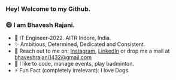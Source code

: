 ### Hey! Welcome to my Github.
### 😄 I am Bhavesh Rajani.

- 🔭 IT Engineer-2022. AITR Indore, India.
- ✨ Ambitious, Determined, Dedicated and Consistent.
- 🤞 Reach out to me on: [Instagram](https://www.instagram.com/rajani_ji/), [LinkedIn](linkedin.com/in/bhavesh-rajani-366016182) or drop me a mail at bhaveshrajani1432@gmail.com
- 🖤 I like to code, manage events, play badminton. 
- ⚡ Fun Fact (completely irrelevant): I love Dogs.

